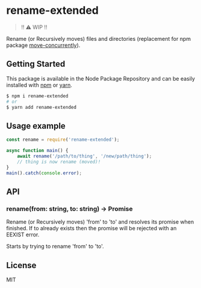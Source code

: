 # rename-extended

> !! ⚠️ WIP !!

Rename (or Recursively moves) files and directories (replacement for npm package [move-concurrently](https://github.com/npm/move-concurrently)).

## Getting Started

This package is available in the Node Package Repository and can be easily installed with [npm](https://docs.npmjs.com/getting-started/what-is-npm) or [yarn](https://yarnpkg.com).

```bash
$ npm i rename-extended
# or
$ yarn add rename-extended
```

## Usage example
```js
const rename = require('rename-extended');

async function main() {
    await rename('/path/to/thing', '/new/path/thing');
    // thing is now rename (moved)!
}
main().catch(console.error);
```

## API

### rename(from: string, to: string) → Promise

Rename (or Recursively moves) 'from' to 'to' and resolves its promise when finished. If to already exists then the promise will be rejected with an EEXIST error.

Starts by trying to rename 'from' to 'to'.

## License
MIT
